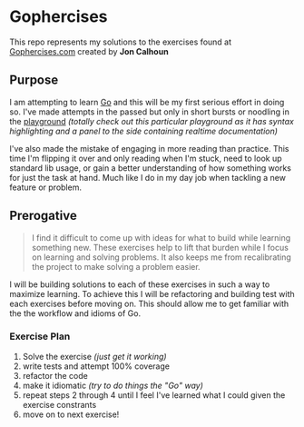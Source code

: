 # Gophercises

This repo represents my solutions to the exercises found at [Gophercises.com](https://gophercises.com) created by **Jon Calhoun**

## Purpose

I am attempting to learn [Go](https://golang.org/) and this will be my first serious effort in doing so. I've made attempts in the passed but only in short bursts or noodling in the [playground](https://goplay.space/) *(totally check out this particular playground as it has syntax highlighting and a panel to the side containing realtime documentation)*

I've also made the mistake of engaging in more reading than practice. This time I'm flipping it over and only reading when I'm stuck, need to look up standard lib usage, or gain a better understanding of how something works for just the task at hand. Much like I do in my day job when tackling a new feature or problem.

## Prerogative 

> I find it difficult to come up with ideas for what to build while learning something new. These exercises help to lift that burden while I focus on learning and solving problems. It also keeps me from recalibrating the project to make solving a problem easier.

I will be building solutions to each of these exercises in such a way to maximize learning. To achieve this I will be refactoring and building test with each exercises before moving on. This should allow me to get familiar with the the workflow and idioms of Go.

### Exercise Plan

1. Solve the exercise *(just get it working)*
2. write tests and attempt 100% coverage
3. refactor the code 
4. make it idiomatic *(try to do things the "Go" way)*
5. repeat steps 2 through 4 until I feel I've learned what I could given the exercise constrants
6. move on to next exercise!